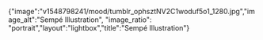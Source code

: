 {"image":"v1548798241/mood/tumblr_ophsztNV2C1woduf5o1_1280.jpg","image_alt":"Sempé Illustration", "image_ratio": "portrait","layout":"lightbox","title":"Sempé Illustration"}